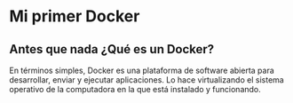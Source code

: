 # Mi primer Docker

## Antes que nada ¿Qué es un Docker?

En términos simples, Docker es una plataforma de software abierta para desarrollar, enviar y ejecutar aplicaciones. Lo hace virtualizando el sistema operativo de la computadora en la que está instalado y funcionando.
